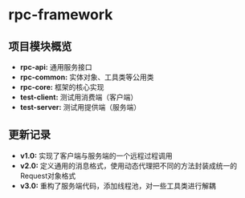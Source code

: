# rpc-framework

## 项目模块概览
- **rpc-api:** 通用服务接口
- **rpc-common:** 实体对象、工具类等公用类
- **rpc-core:** 框架的核心实现
- **test-client:** 测试用消费端（客户端）
- **test-server:** 测试用提供端（服务端）

## 更新记录
- **v1.0:** 实现了客户端与服务端的一个远程过程调用
- **v2.0:** 定义通用的消息格式，使用动态代理把不同的方法封装成统一的Request对象格式
- **v3.0:** 重构了服务端代码，添加线程池，对一些工具类进行解耦